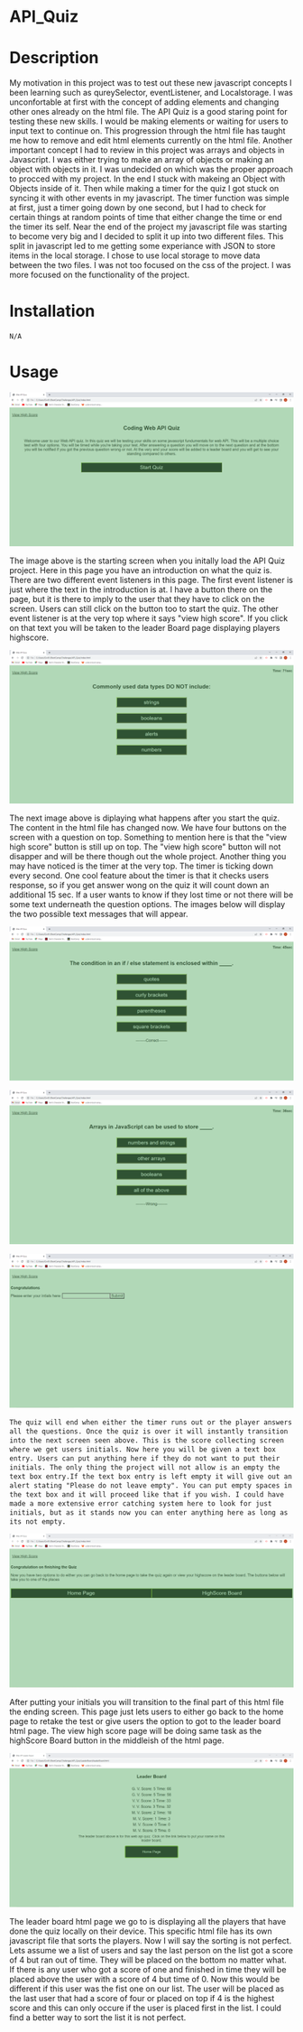 # API_Quiz

# Description

My motivation in this project was to test out these new javascript concepts I been learning such as qureySelector, eventListener, and Localstorage. I was unconfortable at first with the concept of adding elements and changing other ones already on the html file. The API Quiz is a good staring point for testing these new skills. I would be making elements or waiting for users to input text to continue on. This progression through the html file has taught me how to remove and edit html elements currently on the html file. Another important concept I had to review in this project was arrays and objects in Javascript. I was either trying to make an array of objects or making an object with objects in it. I was undecided on which was the proper approach to procced with my project. In the end I stuck with makeing an Object with Objects inside of it. Then while making a timer for the quiz I got stuck on syncing it with other events in my javascript. The timer function was simple at first, just a timer going down by one second, but I had to check for certain things at random points of time that either change the time or end the timer its self. Near the end of the project my javascript file was starting to become very big and I decided to split it up into two different files. This split in javascript led to me getting some experiance with JSON to store items in the local storage. I chose to use local storage to move data between the two files. I was not too focused on the css of the project. I was more focused on the functionality of the project. 

# Installation

    N/A

# Usage

![Home Page](./assets/images/homePage.PNG)

The image above is the starting screen when you initally load the API Quiz project. Here in this page you have an introduction on what the quiz is. There are two different event listeners in this page. The first event listener is just where the text in the introduction is at. I have a button there on the page, but it is there to imply to the user that they have to click on the screen. Users can still click on the button too to start the quiz. The other event listener is at the very top where it says "view high score". If you click on that text you will be taken to the leader Board page displaying players highscore. 

![Quiz Question](./assets/images/Questions.PNG)

The next image above is diplaying what happens after you start the quiz. The content in the html file has changed now. We have four buttons on the screen with a question on top. Something to mention here is that the "view high score" button is still up on top. The "view high score" button will not disapper and will be there though out the whole project. Another thing you may have noticed is the timer at the very top. The timer is ticking down every second. One cool feature about the timer is that it checks users response, so if you get answer wong on the quiz it will count down an additional 15 sec. If a user wants to know if they lost time or not there will be some text underneath the question options. The images below will display the two possible text messages that will appear.

![Correct Response](./assets/images/correct.PNG)

![Wrong Response](./assets/images/wrong.PNG)

![Submit Form](./assets/images/Submit.PNG)

    The quiz will end when either the timer runs out or the player answers all the questions. Once the quiz is over it will instantly transition into the next screen seen above. This is the score collecting screen where we get users initials. Now here you will be given a text box entry. Users can put anything here if they do not want to put their initials. The only thing the project will not allow is an empty the text box entry.If the text box entry is left empty it will give out an alert stating "Please do not leave empty". You can put empty spaces in the text box and it will proceed like that if you wish. I could have made a more extensive error catching system here to look for just initials, but as it stands now you can enter anything here as long as its not empty.

![Ending Screen](./assets/images/ending.PNG)

After putting your initials you will transition to the final part of this html file the ending screen. This page just lets users to either go back to the home page to retake the test or give users the option to got to the leader board html page. The view high score page will be doing same task as the highScore Board button in the middleish of the html page. 

![Leader Board Page](./assets/images/leaderBoard.PNG) 

The leader board html page we go to is displaying all the players that have done the quiz locally on their device. This specific html file has its own javascript file that sorts the players. Now I will say the sorting is not perfect. Lets assume we a list of users and say the last person on the list got a score of 4 but ran out of time. They will be placed on the bottom no matter what. If there is any user who got a score of one and finished in time they will be placed above the user with a score of 4 but time of 0. Now this would be different if this user was the fist one on our list. The user will be placed as the last user that had a score of four or placed on top if 4 is the highest score and this can only occure if the user is placed first in the list. I could find a better way to sort the list it is not perfect. 

